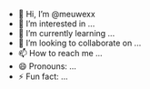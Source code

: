 - 👋 Hi, I’m @meuwexx
- 👀 I’m interested in ...
- 🌱 I’m currently learning ...
- 💞️ I’m looking to collaborate on ...
- 📫 How to reach me ...
- 😄 Pronouns: ...
- ⚡ Fun fact: ...

<!---
meuwexx/meuwexx is a ✨ special ✨ repository because its `README.md` (this file) appears on your GitHub profile.
You can click the Preview link to take a look at your changes.
--->
